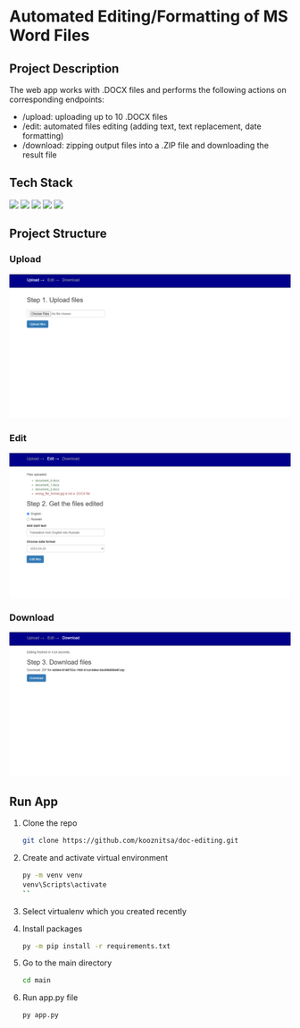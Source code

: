 # Automated Editing/Formatting of MS Word Files

## Project Description
The web app works with .DOCX files and performs the following actions on corresponding endpoints:
- /upload: uploading up to 10 .DOCX files
- /edit: automated files editing (adding text, text replacement, date formatting)
- /download: zipping output files into a .ZIP file and downloading the result file

## Tech Stack
<img src="https://img.shields.io/badge/Python-d93b32?style=for-the-badge&logo=python&logoColor=black"/> <img src="https://img.shields.io/badge/Flask-fc884d?style=for-the-badge&logo=Flask&logoColor=black"/> <img src="https://img.shields.io/badge/HTML5-96a4a5?style=for-the-badge&logo=HTML5&logoColor=black"/> <img src="https://img.shields.io/badge/CSS3-96a4a5?style=for-the-badge&logo=CSS3&logoColor=black"/> <img src="https://img.shields.io/badge/Bootstrap-96a4a5?style=for-the-badge&logo=Bootstrap&logoColor=black"/>

## Project Structure

### Upload
![upload.png](https://raw.githubusercontent.com/kooznitsa/doc-editing/main/screenshots/upload.png)

### Edit
![edit.png](https://raw.githubusercontent.com/kooznitsa/doc-editing/main/screenshots/edit.png)

### Download
![download.png](https://raw.githubusercontent.com/kooznitsa/doc-editing/main/screenshots/download.png)

## Run App
1. Clone the repo
    ```sh
   git clone https://github.com/kooznitsa/doc-editing.git
    ```

2. Create and activate virtual environment
   ```sh
   py -m venv venv
   venv\Scripts\activate
   ``

3. Select virtualenv which you created recently

4. Install  packages
   ```sh
   py -m pip install -r requirements.txt
   ```

5. Go to the main directory
   ```sh
   cd main
   ```

6. Run app.py file
   ```sh
   py app.py
   ```